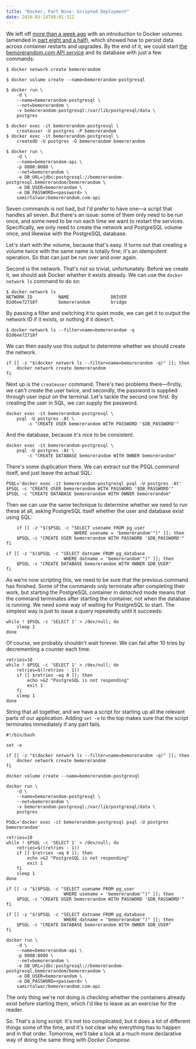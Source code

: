 ```yaml
---
title: "Docker, Part Nine: Scripted Deployment"
date: 2016-03-14T08:01:32Z
---
```


We left off [more than a week ago][Docker, Part Eight: Turn Up The Volume] with an introduction to Docker volumes (amended in [part eight and a half][Docker, Part Eight and a Half: docker volume]), which showed how to persist data across container restarts and upgrades. By the end of it, we could start [the bemorerandom.com API service][bemorerandom.com] and its database with just a few commands:

<!--more-->

    $ docker network create bemorerandom

    $ docker volume create --name=bemorerandom-postgresql

    $ docker run \
        -d \
        --name=bemorerandom-postgresql \
        --net=bemorerandom \
        -v bemorerandom-postgresql:/var/lib/postgresql/data \
        postgres

    $ docker exec -it bemorerandom-postgresql \
        createuser -U postgres -P bemorerandom
    $ docker exec -it bemorerandom-postgresql \
        createdb -U postgres -O bemorerandom bemorerandom

    $ docker run \
        -d \
        --name=bemorerandom-api \
        -p 8080:8080 \
        --net=bemorerandom \
        -e DB_URL=jdbc:postgresql://bemorerandom-postgresql.bemorerandom/bemorerandom \
        -e DB_USER=bemorerandom \
        -e DB_PASSWORD=<password> \
        samirtalwar/bemorerandom.com-api

Seven commands is not bad, but I'd prefer to have one—a script that handles all seven. But there's an issue: some of them only need to be run once, and some need to be run each time we want to restart the services. Specifically, we only need to create the network and PostgreSQL volume once, and likewise with the PostgreSQL database.

Let's start with the volume, because that's easy. It turns out that creating a volume twice with the same name is totally fine; it's an idempotent operation. So that can just be run over and over again.

Second is the network. That's not so trivial, unfortunately. Before we create it, we should ask Docker whether it exists already. We can use the `docker network ls` command to do so:

    $ docker network ls
    NETWORK ID          NAME                DRIVER
    02d6ee72718f        bemorerandom        bridge

By passing a filter and switching it to quiet mode, we can get it to output the network ID if it exists, or nothing if it doesn't.

    $ docker network ls --filter=name=bemorerandom -q
    02d6ee72718f

We can then easily use this output to determine whether we should create the network.

    if [[ -z "$(docker network ls --filter=name=bemorerandom -q)" ]]; then
        docker network create bemorerandom
    fi

Next up is the `createuser` command. There's two problems there—firstly, we can't create the user twice, and secondly, the password is supplied through user input on the terminal. Let's tackle the second one first. By creating the user in SQL, we can supply the password.

    docker exec -it bemorerandom-postgresql \
        psql -U postgres -At \
            -c "CREATE USER bemorerandom WITH PASSWORD '$DB_PASSWORD'"

And the database, because it's nice to be consistent.

    docker exec -it bemorerandom-postgresql \
        psql -U postgres -At \
            -c "CREATE DATABASE bemorerandom WITH OWNER bemorerandom"

There's some duplication there. We can extract out the PSQL command itself, and just leave the actual SQL:

    PSQL='docker exec -it bemorerandom-postgresql psql -U postgres -At'
    $PSQL -c "CREATE USER bemorerandom WITH PASSWORD '$DB_PASSWORD'"
    $PSQL -c "CREATE DATABASE bemorerandom WITH OWNER bemorerandom"

Then we can use the same technique to determine whether we need to run these at all, asking PostgreSQL itself whether the user and database exist using SQL:

        if [[ -z "$($PSQL -c "SELECT usename FROM pg_user
                              WHERE usename = 'bemorerandom'")" ]]; then
        $PSQL -c "CREATE USER bemorerandom WITH PASSWORD '$DB_PASSWORD'"
    fi

    if [[ -z "$($PSQL -c "SELECT datname FROM pg_database
                          WHERE datname = 'bemorerandom'")" ]]; then
        $PSQL -c "CREATE DATABASE bemorerandom WITH OWNER $DB_USER"
    fi

As we're now scripting this, we need to be sure that the previous command has finished. Some of the commands only terminate after completing their work, but starting the PostgreSQL container in *detached* mode means that the command terminates after starting the container, not when the database is running. We need some way of waiting for PostgreSQL to start. The simplest way is just to issue a query repeatedly until it succeeds:

    while ! $PSQL -c 'SELECT 1' > /dev/null; do
        sleep 1
    done

Of course, we probably shouldn't wait forever. We can fail after 10 tries by decrementing a counter each time.

    retries=10
    while ! $PSQL -c 'SELECT 1' > /dev/null; do
        retries=$((retries - 1))
        if [[ $retries -eq 0 ]]; then
            echo >&2 "PostgreSQL is not responding"
            exit 1
        fi
        sleep 1
    done

String that all together, and we have a script for starting up all the relevant parts of our application. Adding `set -e` to the top makes sure that the script terminates immediately if any part fails.

    #!/bin/bash

    set -e

    if [[ -z "$(docker network ls --filter=name=bemorerandom -q)" ]]; then
        docker network create bemorerandom
    fi

    docker volume create --name=bemorerandom-postgresql

    docker run \
        -d \
        --name=bemorerandom-postgresql \
        --net=bemorerandom \
        -v bemorerandom-postgresql:/var/lib/postgresql/data \
        postgres

    PSQL='docker exec -it bemorerandom-postgresql psql -U postgres bemorerandom'

    retries=10
    while ! $PSQL -c 'SELECT 1' > /dev/null; do
        retries=$((retries - 1))
        if [[ $retries -eq 0 ]]; then
            echo >&2 "PostgreSQL is not responding"
            exit 1
        fi
        sleep 1
    done

    if [[ -z "$($PSQL -c "SELECT usename FROM pg_user
                          WHERE usename = 'bemorerandom'")" ]]; then
        $PSQL -c "CREATE USER bemorerandom WITH PASSWORD '$DB_PASSWORD'"
    fi

    if [[ -z "$($PSQL -c "SELECT datname FROM pg_database
                          WHERE datname = 'bemorerandom'")" ]]; then
        $PSQL -c "CREATE DATABASE bemorerandom WITH OWNER $DB_USER"
    fi

    docker run \
        -d \
        --name=bemorerandom-api \
        -p 8080:8080 \
        --net=bemorerandom \
        -e DB_URL=jdbc:postgresql://bemorerandom-postgresql.bemorerandom/bemorerandom \
        -e DB_USER=bemorerandom \
        -e DB_PASSWORD=<password> \
        samirtalwar/bemorerandom.com-api

The only thing we're not doing is checking whether the containers already exist before starting them, which I'd like to leave as an exercise for the reader.

So. That's a long script. It's not too complicated, but it does a lot of different things some of the time, and it's not clear why everything has to happen and in that order. Tomorrow, we'll take a look at a much more declarative way of doing the same thing with *Docker Compose*.

[Docker, Part Eight: Turn Up The Volume]: http://monospacedmonologues.com/post/140436373509/docker-part-eight-turn-up-the-volume
[Docker, Part Eight and a Half: docker volume]: http://monospacedmonologues.com/post/140618924626/docker-part-eight-and-a-half-docker-volume
[bemorerandom.com]: https://github.com/SamirTalwar/bemorerandom.com
